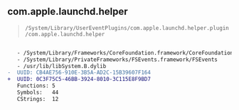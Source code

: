 ## com.apple.launchd.helper

> `/System/Library/UserEventPlugins/com.apple.launchd.helper.plugin/com.apple.launchd.helper`

```diff

   - /System/Library/Frameworks/CoreFoundation.framework/CoreFoundation
   - /System/Library/PrivateFrameworks/FSEvents.framework/FSEvents
   - /usr/lib/libSystem.B.dylib
-  UUID: CB4AE756-910E-3B5A-AD2C-15B39607F164
+  UUID: 0C3F75C5-46BB-3924-8010-3C115E8F9BD7
   Functions: 5
   Symbols:   44
   CStrings:  12

```
